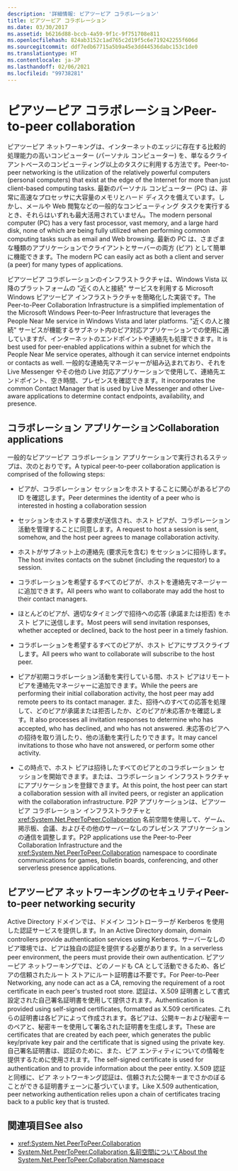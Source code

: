 ```yaml
---
description: '詳細情報: ピアツーピア コラボレーション'
title: ピアツーピア コラボレーション
ms.date: 03/30/2017
ms.assetid: b6216d88-bccb-4a59-9f1c-9f751708e811
ms.openlocfilehash: 824ab3152c1ad765c2d19f5c6e719242255f606d
ms.sourcegitcommit: ddf7edb67715a5b9a45e3dd44536dabc153c1de0
ms.translationtype: HT
ms.contentlocale: ja-JP
ms.lasthandoff: 02/06/2021
ms.locfileid: "99738281"
---
```

# <a name="peer-to-peer-collaboration"></a><span data-ttu-id="d4271-103">ピアツーピア コラボレーション</span><span class="sxs-lookup"><span data-stu-id="d4271-103">Peer-to-peer collaboration</span></span>

<span data-ttu-id="d4271-104">ピアツーピア ネットワーキングは、インターネットのエッジに存在する比較的処理能力の高いコンピューター (パーソナル コンピューター) を、単なるクライアントベースのコンピューティング以上のタスクに利用する方法です。</span><span class="sxs-lookup"><span data-stu-id="d4271-104">Peer-to-peer networking is the utilization of the relatively powerful computers (personal computers) that exist at the edge of the Internet for more than just client-based computing tasks.</span></span> <span data-ttu-id="d4271-105">最新のパーソナル コンピューター (PC) は、非常に高速なプロセッサに大容量のメモリとハード ディスクを備えています。しかし、メールや Web 閲覧などの一般的なコンピューティング タスクを実行するとき、それらはいずれも最大活用されていません。</span><span class="sxs-lookup"><span data-stu-id="d4271-105">The modern personal computer (PC) has a very fast processor, vast memory, and a large hard disk, none of which are being fully utilized when performing common computing tasks such as email and Web browsing.</span></span> <span data-ttu-id="d4271-106">最新の PC は、さまざまな種類のアプリケーションでクライアントとサーバーの両方 (ピア) として簡単に機能できます。</span><span class="sxs-lookup"><span data-stu-id="d4271-106">The modern PC can easily act as both a client and server (a peer) for many types of applications.</span></span>  
  
<span data-ttu-id="d4271-107">ピアツーピア コラボレーションのインフラストラクチャは、Windows Vista 以降のプラットフォームの "近くの人と接続" サービスを利用する Microsoft Windows ピアツーピア インフラストラクチャを簡略化した実装です。</span><span class="sxs-lookup"><span data-stu-id="d4271-107">The Peer-to-Peer Collaboration Infrastructure is a simplified implementation of the Microsoft Windows Peer-to-Peer Infrastructure that leverages the People Near Me service in Windows Vista and later platforms.</span></span> <span data-ttu-id="d4271-108">"近くの人と接続" サービスが機能するサブネット内のピア対応アプリケーションでの使用に適していますが、インターネットのエンドポイントや連絡先も処理できます。</span><span class="sxs-lookup"><span data-stu-id="d4271-108">It is best used for peer-enabled applications within a subnet for which the People Near Me service operates, although it can service internet endpoints or contacts as well.</span></span> <span data-ttu-id="d4271-109">一般的な連絡先マネージャーが組み込まれており、それを Live Messenger やその他の Live 対応アプリケーションで使用して、連絡先エンドポイント、空き時間、プレゼンスを確認できます。</span><span class="sxs-lookup"><span data-stu-id="d4271-109">It incorporates the common Contact Manager that is used by Live Messenger and other Live-aware applications to determine contact endpoints, availability, and presence.</span></span>  
  
## <a name="collaboration-applications"></a><span data-ttu-id="d4271-110">コラボレーション アプリケーション</span><span class="sxs-lookup"><span data-stu-id="d4271-110">Collaboration applications</span></span>

 <span data-ttu-id="d4271-111">一般的なピアツーピア コラボレーション アプリケーションで実行されるステップは、次のとおりです。</span><span class="sxs-lookup"><span data-stu-id="d4271-111">A typical peer-to-peer collaboration application is comprised of the following steps:</span></span>  
  
- <span data-ttu-id="d4271-112">ピアが、コラボレーション セッションをホストすることに関心があるピアの ID を確認します。</span><span class="sxs-lookup"><span data-stu-id="d4271-112">Peer determines the identity of a peer who is interested in hosting a collaboration session</span></span>  
  
- <span data-ttu-id="d4271-113">セッションをホストする要求が送信され、ホスト ピアが、コラボレーション活動を管理することに同意します。</span><span class="sxs-lookup"><span data-stu-id="d4271-113">A request to host a session is sent, somehow, and the host peer agrees to manage collaboration activity.</span></span>  
  
- <span data-ttu-id="d4271-114">ホストがサブネット上の連絡先 (要求元を含む) をセッションに招待します。</span><span class="sxs-lookup"><span data-stu-id="d4271-114">The host invites contacts on the subnet (including the requestor) to a session.</span></span>  
  
- <span data-ttu-id="d4271-115">コラボレーションを希望するすべてのピアが、ホストを連絡先マネージャーに追加できます。</span><span class="sxs-lookup"><span data-stu-id="d4271-115">All peers who want to collaborate may add the host to their contact managers.</span></span>  
  
- <span data-ttu-id="d4271-116">ほとんどのピアが、適切なタイミングで招待への応答 (承諾または拒否) をホスト ピアに送信します。</span><span class="sxs-lookup"><span data-stu-id="d4271-116">Most peers will send invitation responses, whether accepted or declined, back to the host peer in a timely fashion.</span></span>  
  
- <span data-ttu-id="d4271-117">コラボレーションを希望するすべてのピアが、ホスト ピアにサブスクライブします。</span><span class="sxs-lookup"><span data-stu-id="d4271-117">All peers who want to collaborate will subscribe to the host peer.</span></span>  
  
- <span data-ttu-id="d4271-118">ピアが初期コラボレーション活動を実行している間、ホスト ピアはリモート ピアを連絡先マネージャーに追加できます。</span><span class="sxs-lookup"><span data-stu-id="d4271-118">While the peers are performing their initial collaboration activity, the host peer may add remote peers to its contact manager.</span></span> <span data-ttu-id="d4271-119">また、招待へのすべての応答を処理して、どのピアが承諾または拒否したか、どのピアが未応答かを確認します。</span><span class="sxs-lookup"><span data-stu-id="d4271-119">It also processes all invitation responses to determine who has accepted, who has declined, and who has not answered.</span></span>  <span data-ttu-id="d4271-120">未応答のピアへの招待を取り消したり、他の活動を実行したりできます。</span><span class="sxs-lookup"><span data-stu-id="d4271-120">It may cancel invitations to those who have not answered, or perform some other activity.</span></span>  
  
- <span data-ttu-id="d4271-121">この時点で、ホスト ピアは招待したすべてのピアとのコラボレーション セッションを開始できます。または、コラボレーション インフラストラクチャにアプリケーションを登録できます。</span><span class="sxs-lookup"><span data-stu-id="d4271-121">At this point, the host peer can start a collaboration session with all invited peers, or register an application with the collaboration infrastructure.</span></span>  <span data-ttu-id="d4271-122">P2P アプリケーションは、ピアツーピア コラボレーション インフラストラクチャと <xref:System.Net.PeerToPeer.Collaboration> 名前空間を使用して、ゲーム、掲示板、会議、およびその他のサーバーなしのプレゼンス アプリケーションの通信を調整します。</span><span class="sxs-lookup"><span data-stu-id="d4271-122">P2P applications use the Peer-to-Peer Collaboration Infrastructure and the <xref:System.Net.PeerToPeer.Collaboration> namespace to coordinate communications for games, bulletin boards, conferencing, and other serverless presence applications.</span></span>  
  
## <a name="peer-to-peer-networking-security"></a><span data-ttu-id="d4271-123">ピアツーピア ネットワーキングのセキュリティ</span><span class="sxs-lookup"><span data-stu-id="d4271-123">Peer-to-peer networking security</span></span>  

 <span data-ttu-id="d4271-124">Active Directory ドメインでは、ドメイン コントローラーが Kerberos を使用した認証サービスを提供します。</span><span class="sxs-lookup"><span data-stu-id="d4271-124">In an Active Directory domain, domain controllers provide authentication services using Kerberos.</span></span> <span data-ttu-id="d4271-125">サーバーなしのピア環境では、ピアは独自の認証を提供する必要があります。</span><span class="sxs-lookup"><span data-stu-id="d4271-125">In a serverless peer environment, the peers must provide their own authentication.</span></span> <span data-ttu-id="d4271-126">ピアツーピア ネットワーキングでは、どのノードも CA として活動できるため、各ピアの信頼されたルート ストアにルート証明書は不要です。</span><span class="sxs-lookup"><span data-stu-id="d4271-126">For Peer-to-Peer Networking, any node can act as a CA, removing the requirement of a root certificate in each peer's trusted root store.</span></span> <span data-ttu-id="d4271-127">認証は、X.509 証明書として書式設定された自己署名証明書を使用して提供されます。</span><span class="sxs-lookup"><span data-stu-id="d4271-127">Authentication is provided using self-signed certificates, formatted as X.509 certificates.</span></span> <span data-ttu-id="d4271-128">これらの証明書は各ピアによって作成されます。各ピアは、公開キーおよび秘密キーのペアと、秘密キーを使用して署名された証明書を生成します。</span><span class="sxs-lookup"><span data-stu-id="d4271-128">These are certificates that are created by each peer, which generates the public key/private key pair and the certificate that is signed using the private key.</span></span> <span data-ttu-id="d4271-129">自己署名証明書は、認証のために、また、ピア エンティティについての情報を提供するために使用されます。</span><span class="sxs-lookup"><span data-stu-id="d4271-129">The self-signed certificate is used for authentication and to provide information about the peer entity.</span></span> <span data-ttu-id="d4271-130">X.509 認証と同様に、ピア ネットワーキング認証は、信頼された公開キーまでさかのぼることができる証明書チェーンに基づいています。</span><span class="sxs-lookup"><span data-stu-id="d4271-130">Like X.509 authentication, peer networking authentication relies upon a chain of certificates tracing back to a public key that is trusted.</span></span>  
  
## <a name="see-also"></a><span data-ttu-id="d4271-131">関連項目</span><span class="sxs-lookup"><span data-stu-id="d4271-131">See also</span></span>

- <xref:System.Net.PeerToPeer.Collaboration>
- [<span data-ttu-id="d4271-132">System.Net.PeerToPeer.Collaboration 名前空間について</span><span class="sxs-lookup"><span data-stu-id="d4271-132">About the System.Net.PeerToPeer.Collaboration Namespace</span></span>](about-the-system-net-peertopeer-collaboration-namespace.md)
